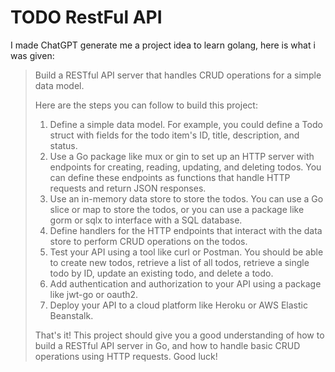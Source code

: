 # TODO RestFul API

I made ChatGPT generate me a project idea to learn golang, here is what i was given:

>Build a RESTful API server that handles CRUD operations for a simple data model.
>
>Here are the steps you can follow to build this project:
>
>1. Define a simple data model. For example, you could define a Todo struct with fields for the todo item's ID, title, description, and status.
>2. Use a Go package like mux or gin to set up an HTTP server with endpoints for creating, reading, updating, and deleting todos. You can define these endpoints as functions that handle HTTP requests and return JSON responses.
>3. Use an in-memory data store to store the todos. You can use a Go slice or map to store the todos, or you can use a package like gorm or sqlx to interface with a SQL database.
>4. Define handlers for the HTTP endpoints that interact with the data store to perform CRUD operations on the todos.
>5. Test your API using a tool like curl or Postman. You should be able to create new todos, retrieve a list of all todos, retrieve a single todo by ID, update an existing todo, and delete a todo.
>6. Add authentication and authorization to your API using a package like jwt-go or oauth2.
>7. Deploy your API to a cloud platform like Heroku or AWS Elastic Beanstalk.
>
>That's it! This project should give you a good understanding of how to build a RESTful API server in Go, and how to handle basic CRUD operations using HTTP requests. Good luck!
